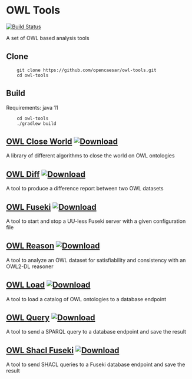 # OWL Tools

[![Build Status](https://travis-ci.org/opencaesar/owl-tools.svg?branch=master)](https://travis-ci.org/opencaesar/owl-tools)

A set of OWL based analysis tools

## Clone
```
    git clone https://github.com/opencaesar/owl-tools.git
    cd owl-tools
```
      
## Build
Requirements: java 11
```
    cd owl-tools
    ./gradlew build
```

## [OWL Close World](owl-tools/owl-close-world/README.md) [ ![Download](https://api.bintray.com/packages/opencaesar/owl-tools/owl-close-world/images/download.svg) ](https://bintray.com/opencaesar/owl-tools/owl-close-world/_latestVersion)

A library of different algorithms to close the world on OWL ontologies

## [OWL Diff](owl-tools/owl-diff/README.md) [ ![Download](https://api.bintray.com/packages/opencaesar/owl-tools/owl-diff/images/download.svg) ](https://bintray.com/opencaesar/owl-tools/owl-diff/_latestVersion)

A tool to produce a difference report between two OWL datasets

## [OWL Fuseki](owl-tools/owl-fuseki/README.md) [ ![Download](https://api.bintray.com/packages/opencaesar/owl-tools/owl-fuseki/images/download.svg) ](https://bintray.com/opencaesar/owl-tools/owl-fuseki/_latestVersion)

A tool to start and stop a UU-less Fuseki server with a given configuration file

## [OWL Reason](owl-tools/owl-reason/README.md) [ ![Download](https://api.bintray.com/packages/opencaesar/owl-tools/owl-reason/images/download.svg) ](https://bintray.com/opencaesar/owl-tools/owl-reason/_latestVersion)

A tool to analyze an OWL dataset for satisfiability and consistency with an OWL2-DL reasoner

## [OWL Load](owl-tools/owl-load/README.md) [ ![Download](https://api.bintray.com/packages/opencaesar/owl-tools/owl-load/images/download.svg) ](https://bintray.com/opencaesar/owl-tools/owl-load/_latestVersion)

A tool to load a catalog of OWL ontologies to a database endpoint

## [OWL Query](owl-tools/owl-query/README.md) [ ![Download](https://api.bintray.com/packages/opencaesar/owl-tools/owl-query/images/download.svg) ](https://bintray.com/opencaesar/owl-tools/owl-query/_latestVersion)

A tool to send a SPARQL query to a database endpoint and save the result

## [OWL Shacl Fuseki](owl-tools/owl-shacl-fuseki/README.md) [ ![Download](https://api.bintray.com/packages/opencaesar/owl-tools/owl-shacl-fuseki/images/download.svg) ](https://bintray.com/opencaesar/owl-tools/owl-shacl-fuseki/_latestVersion)

A tool to send SHACL queries to a Fuseki database endpoint and save the result
